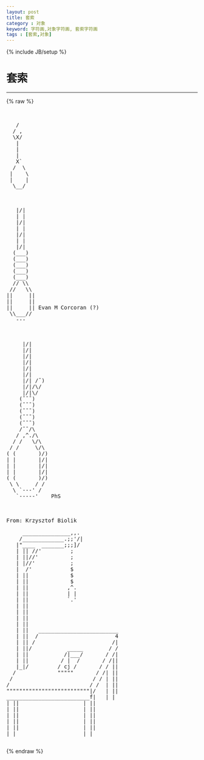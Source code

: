 ```yaml
---
layout: post
title: 套索
category : 对象
keyword: 字符画,对象字符画, 套索字符画
tags : [套索,对象]
---
```

{% include JB/setup %}
# 套索
---
{% raw %}
<pre>


   /
  / ,
  \X/
   |
   |
   |
   X`
  /  \
 |    \
 |    |
  \__/



   |/|
   | |
   |/|
   | |
   |/|
   | |
   |/|
  (___)
  (___)
  (___)
  (___)
  (___)
  // \\
 //   \\
||     ||
||     ||
||     || Evan M Corcoran (?)
 \\___//
   ---



     |/|
     |/|
     |/|
     |/|
     |/|
     |/|
     |/| /¯)
     |/|/\/
     |/|\/
    (¯¯¯)
    (¯¯¯)
    (¯¯¯)
    (¯¯¯)
    (¯¯¯)
    /¯¯/\
   / ,^./\
  / /   \/\
 / /     \/\
( (       )/)
| |       |/|
| |       |/|
| |       |/|
( (       )/)
 \ \     / /
  \ `---&#039; /
   `-----&#039;    PhS



From: Krzysztof Biolik

     _______________,,.
    /_____________.;;&#039;/|
   |&quot;____  _______;;;]/
   | || //&#039;         ;
   | ||//&#039;          ;
   | |//&#039;           ;
   |  /&#039;            $
   | ||             $
   | ||             $
   | ||            ,^.
   | ||            | |
   | ||            `.&#039;
   | || 
   | || 
   | || 
   | || 
   | ||   _________________________   
   | ||  /                        4
   | || /                        /| 
   | ||/           _____        / /
   | ||           /|___/       / /|
   | ||          / |  /       / /||
   |_|/         / cj /       / / ||
  /             &quot;&quot;&quot;&quot;&quot;       / /| ||
 /                         / / | ||
/                         / /  | ||
&quot;&quot;&quot;&quot;&quot;&quot;&quot;&quot;&quot;&quot;&quot;&quot;&quot;&quot;&quot;&quot;&quot;&quot;&quot;&quot;&quot;&quot;&quot;&quot;&quot;&quot;|/   | ||
__________________________f|   | |
| ||                    | ||           
| ||                    | ||    
| ||                    | ||
| ||                    | ||
| ||                    | ||
| |                     | |
 </pre>
{% endraw %}
